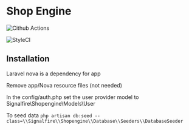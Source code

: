 # Shop Engine

![Cithub Actions](https://github.com/signalfire/shopengine/actions/workflows/php.yml/badge.svg)

![StyleCI](https://github.styleci.io/repos/448303978/shield)

## Installation

Laravel nova is a dependency for app

Remove app/Nova resource files (not needed)

In the config/auth.php set the user provider model to Signalfire\Shopengine\Models\User

To seed data `php artisan db:seed --class=\\Signalfire\\Shopengine\\Database\\Seeders\\DatabaseSeeder`